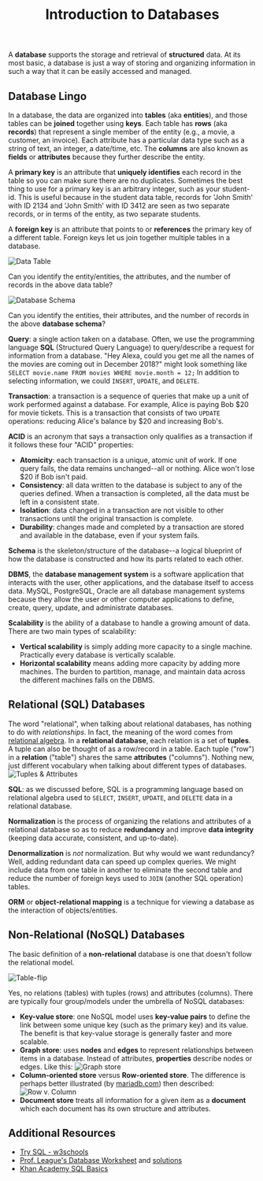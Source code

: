 ﻿---
# Posts need to have the `post` layout
layout: post

# The title of your post
title: Introduction to Databases
# (Optional) Write a short (~150 characters) description of each blog post.
# This description is used to preview the page on search engines, social media, etc.
description: >
   Understand the relational model and become proficient with basic SQL querying

# (Optional) Link to an image that represents your blog post.
# The aspect ratio should be ~16:9.
image: /assets/img/default.jpg

# You can hide the description and/or image from the output
# (only visible to search engines) by setting:
# hide_description: true
# hide_image: true

# (Optional) Each post can have zero or more categories, and zero or more tags.
# The difference is that categories will be part of the URL, while tags will not.
# E.g. the URL of this post is <site.baseurl>/hydejack/2017/11/23/example-content/
categories: [CS 101]
tags: []
# If you want a category or tag to have its own page,
# check out `_featured_categories` and `_featured_tags` respectively.
---

A **database** supports the storage and retrieval of **structured** data. At its most basic, 
a database is just a way of storing and organizing information in such a way that it can be easily
accessed and managed. 

## Database Lingo

In a database, the data are organized into **tables** (aka **entities**), and those tables can be **joined**
together using **keys**. Each table has **rows** (aka **records**) that represent a single member of the entity
(e.g., a movie, a customer, an invoice). Each attribute has a particular data type such as a string of text, an integer, a date/time, etc. 
The **columns** are also known as **fields** or **attributes** because they further describe the entity. 

A **primary key** is an attribute that **uniquely identifies** each record in the table so you can make sure there are no duplicates.
Sometimes the best thing to use for a primary key is an arbitrary integer, such as your student-id. This is useful because in the student data table,
records for 'John Smith' with ID 2134 and 'John Smith' with ID 3412 are seen as two separate records, or in terms of the entity, as two separate students.

A **foreign key** is an attribute that points to or **references** the primary key of a different table. Foreign keys let us join together
multiple tables in a database. 

![Data Table](https://i.stack.imgur.com/IbPuu.png)

Can you identify the entity/entities, the attributes, and the number of records in the above data table? 

![Database Schema](https://i.stack.imgur.com/XZROF.png)

Can you identify the entities, their attributes, and the number of records in the above **database schema**?

**Query**: a single action taken on a database. Often, we use the  programming language **SQL** (Structured Query Language) to query/describe a request for information
from a database. "Hey Alexa, could you get me all the names of the movies are coming out in December 2018?" might look something like `SELECT movie.name FROM movies WHERE movie.month = 12;`
In addition to selecting information, we could `INSERT`, `UPDATE`, and `DELETE`. 

**Transaction**: a transaction is a sequence of queries that make up a unit of work performed against a database. For example, Alice is paying Bob $20 for movie tickets. This
is a transaction that consists of two `UPDATE` operations: reducing Alice's balance by $20 and increasing Bob's.

**ACID** is an acronym that says a transaction only qualifies as a transaction if it follows these four "ACID" properties:
- **Atomicity**: each transaction is a unique, atomic unit of work. If one query fails, the data remains unchanged--all or nothing. Alice won't lose $20 if Bob isn't paid.
- **Consistency**: all data written to the database is subject to any of the queries defined. When a transaction is completed, all the data must be left in a consistent state.
- **Isolation**: data changed in a transaction are not visible to other transactions until the original transaction is complete.
- **Durability**: changes made and completed by a transaction are stored and available in the database, even if your system fails.

**Schema** is the skeleton/structure of the database--a logical blueprint of how the database is constructed and how its parts related to each other.

**DBMS**, the **database management system** is a software application that interacts with the user, other applications, and the database itself to access data. MySQL, PostgreSQL, Oracle are all database management systems because 
they allow the user or other computer applications to define, create, query, update, and administrate databases.

**Scalability** is the ability of a database to handle a growing amount of data. There are two main types of scalability:
- **Vertical scalability** is simply adding more capacity to a single machine. Practically every database is vertically scalable.
- **Horizontal scalability** means adding more capacity by adding more machines. The burden to partition, manage, and maintain data across the different machines falls on the DBMS. 

## Relational (SQL) Databases

The word "relational", when talking about relational databases, has nothing to do with *relationships*. In fact, the meaning of the word comes from [relational algebra](https://en.wikipedia.org/wiki/Relational_algebra). In a **relational database**, each relation is a set of **tuples**. A tuple can also be thought of as a row/record in a table. Each tuple ("row") in a **relation** ("table") shares the same **attributes** ("columns").
Nothing new, just different vocabulary when talking about different types of databases.
![Tuples & Attributes](https://upload.wikimedia.org/wikipedia/commons/thumb/7/7c/Relational_database_terms.svg/1200px-Relational_database_terms.svg.png)

**SQL**: as we discussed before, SQL is a programming language based on relational algebra used to `SELECT`, `INSERT`, `UPDATE`, and `DELETE` data in a relational database.

**Normalization** is the process of organizing the relations and attributes of a relational database so as to reduce **redundancy** and improve **data integrity** (keeping data accurate, consistent, and up-to-date).

**Denormalization** is *not* normalization. But why would we want redundancy? Well, adding redundant data can speed up complex queries. We might include data from one table in another to eliminate the second table and reduce the number of foreign keys used to `JOIN` (another SQL operation) tables.

**ORM** or **object-relational mapping** is a technique for viewing a database as the interaction of objects/entities. 

## Non-Relational (NoSQL) Databases

The basic definition of a **non-relational** database is one that doesn't follow the relational model.

![Table-flip](https://cdn-images-1.medium.com/max/1200/1*Pq8DSf6o1z2N-Qc30yAoPA.jpeg)

Yes, no relations (tables) with tuples (rows) and attributes (columns). There are typically four group/models under the umbrella of NoSQL databases:
- **Key-value store**: one NoSQL model uses **key-value pairs** to define the link between some unique key (such as the primary key) and its value. The benefit is that key-value storage is generally faster and more scalable.
- **Graph store**: uses **nodes** and **edges** to represent relationships between items in a database. Instead of attributes, **properties** describe nodes or edges. Like this:
![Graph store](https://upload.wikimedia.org/wikipedia/commons/3/3a/GraphDatabase_PropertyGraph.png)
- **Column-oriented store** versus **Row-oriented store**. The difference is perhaps better illustrated (by [mariadb.com](https://mariadb.com/resources/blog/why-is-columnstore-important/)) then described:
![Row v. Column](https://mariadb.com/files/inline-images/columnstore-row-vs-column-orientated_0.png)
- **Document store** treats all information for a given item as a **document** which each document has its own structure and attributes.

## Additional Resources
- [Try SQL - w3schools](https://www.w3schools.com/sql/trysql.asp?filename=trysql_asc)
- [Prof. League's Database Worksheet](https://liucs.net/cs101f18/sample-db.pdf) and [solutions](https://liucs.net/cs101f18/n10-artists.html)
- [Khan Academy SQL Basics](https://www.khanacademy.org/computing/computer-programming/sql/sql-basics/v/welcome-to-sql)